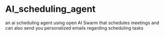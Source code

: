 # AI_scheduling_agent
an ai scheduling agent using open AI Swarm that schedules meetings  and can also send you personalized emails regarding scheduling tasks
